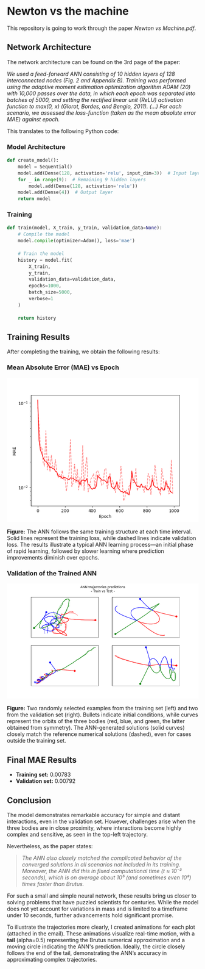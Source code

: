 # Newton vs the machine

This repository is going to work through the paper *Newton vs Machine.pdf*. 

## Network Architecture

The network architecture can be found on the 3rd page of the paper:

*We used a feed-forward ANN consisting of 10 hidden layers of 128 interconnected nodes (Fig. 2 and Appendix B). Training was performed using the adaptive moment estimation optimization algorithm ADAM (20) with 10,000 passes over the data, in which each epoch was separated into batches of 5000, and setting the rectified linear unit (ReLU) activation function to max(0, x) (Glorot, Bordes, and Bengio, 2011). (…) For each scenario, we assessed the loss-function (taken as the mean absolute error MAE) against epoch.*

This translates to the following Python code:

### Model Architecture

```python
def create_model():
    model = Sequential()
    model.add(Dense(128, activation='relu', input_dim=3))  # Input layer with the first hidden layer
    for _ in range(9):  # Remaining 9 hidden layers
        model.add(Dense(128, activation='relu'))
    model.add(Dense(4))  # Output layer
    return model
```

### Training

```python
def train(model, X_train, y_train, validation_data=None):
    # Compile the model
    model.compile(optimizer=Adam(), loss='mae')
    
    # Train the model
    history = model.fit(
        X_train,
        y_train,
        validation_data=validation_data,
        epochs=1000,
        batch_size=5000,
        verbose=1
    )
    
    return history
```

## Training Results

After completing the training, we obtain the following results:

### Mean Absolute Error (MAE) vs Epoch

![Mean Absolute Error (MAE) vs Epoch](fig/mae.png)

**Figure:** The ANN follows the same training structure at each time interval. Solid lines represent the training loss, while dashed lines indicate validation loss. The results illustrate a typical ANN learning process—an initial phase of rapid learning, followed by slower learning where prediction improvements diminish over epochs.

### Validation of the Trained ANN

![Validation of the Trained ANN](fig/trajectories.png)

**Figure:** Two randomly selected examples from the training set (left) and two from the validation set (right). Bullets indicate initial conditions, while curves represent the orbits of the three bodies (red, blue, and green, the latter obtained from symmetry). The ANN-generated solutions (solid curves) closely match the reference numerical solutions (dashed), even for cases outside the training set.

## Final MAE Results

- **Training set:** 0.00783  
- **Validation set:** 0.00792  

## Conclusion

The model demonstrates remarkable accuracy for simple and distant interactions, even in the validation set. However, challenges arise when the three bodies are in close proximity, where interactions become highly complex and sensitive, as seen in the top-left trajectory. 

Nevertheless, as the paper states:

> *The ANN also closely matched the complicated behavior of the converged solutions in all scenarios not included in its training. Moreover, the ANN did this in fixed computational time (t ≈ 10⁻³ seconds), which is on average about 10⁵ (and sometimes even 10⁸) times faster than Brutus.*

For such a small and simple neural network, these results bring us closer to solving problems that have puzzled scientists for centuries. While the model does not yet account for variations in mass and is limited to a timeframe under 10 seconds, further advancements hold significant promise.

To illustrate the trajectories more clearly, I created animations for each plot (attached in the email). These animations visualize real-time motion, with a **tail** (alpha=0.5) representing the Brutus numerical approximation and a moving circle indicating the ANN's prediction. Ideally, the circle closely follows the end of the tail, demonstrating the ANN’s accuracy in approximating complex trajectories.
